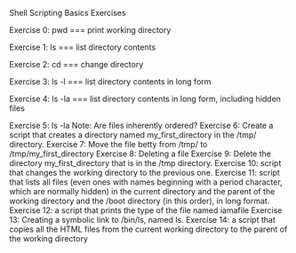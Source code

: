 Shell Scripting Basics Exercises

Exercise 0: pwd === print working directory

Exercise 1: ls === list directory contents

Exercise 2: cd === change directory

Exercise 3: ls -l === list directory contents in long form

Exercise 4: ls -la === list directory contents in long form, including hidden files

Exercise 5: ls -la Note: Are files inherently ordered? Exercise 6: Create a script that creates a directory named my_first_directory in the /tmp/ directory. Exercise 7: Move the file betty from /tmp/ to /tmp/my_first_directory Exercise 8: Deleting a file Exercise 9: Delete the directory my_first_directory that is in the /tmp directory. Exercise 10: script that changes the working directory to the previous one. Exercise 11: script that lists all files (even ones with names beginning with a period character, which are normally hidden) in the current directory and the parent of the working directory and the /boot directory (in this order), in long format. Exercise 12: a script that prints the type of the file named iamafile
 Exercise 13: Creating a symbolic link to /bin/ls, named ls. 
Exercise 14: a script that copies all the HTML files from the current working directory to the parent of the working directory
